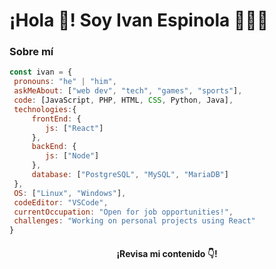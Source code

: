  # ¡Hola 👋! Soy Ivan Espinola 👨🏻‍💻
 
### Sobre mí

 ```js
const ivan = {
  pronouns: "he" | "him",
  askMeAbout: ["web dev", "tech", "games", "sports"],
  code: [JavaScript, PHP, HTML, CSS, Python, Java],
  technologies:{
      frontEnd: {
         js: ["React"]
      },
      backEnd: {
         js: ["Node"]
      },
      database: ["PostgreSQL", "MySQL", "MariaDB"]
  },
  OS: ["Linux", "Windows"],
  codeEditor: "VSCode",
  currentOccupation: "Open for job opportunities!",
  challenges: "Working on personal projects using React"
}
```
 <h4 align="center"><strong>¡Revisa mi contenido 👇!</strong></h4>

